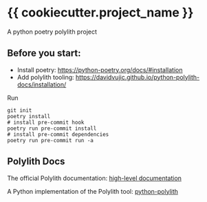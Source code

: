 # {{ cookiecutter.project_name }}

A python poetry polylith project

## Before you start:

- Install poetry: https://python-poetry.org/docs/#installation
- Add polylith tooling: https://davidvujic.github.io/python-polylith-docs/installation/

Run

```shell
git init
poetry install
# install pre-commit hook
poetry run pre-commit install
# install pre-commit dependencies
poetry run pre-commit run -a
```

## Polylith Docs
The official Polylith documentation:
[high-level documentation](https://polylith.gitbook.io/polylith)

A Python implementation of the Polylith tool:
[python-polylith](https://github.com/DavidVujic/python-polylith)
